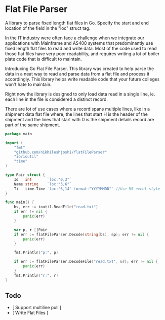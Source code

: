# Flat File Parser

A library to parse fixed length flat files in Go. Specify the start and end location of the field in the "loc" struct tag.

In the IT industry were often face a challenge when we integrate our applications with Mainframe and AS400 systems that predominantly use fixed length flat files to read and write data. Most of the code used to read those flat files have very poor readability, and requires writing a lot of boiler plate code that is difficult to maintain.

Introducing Go Flat File Parser. This library was created to help parse the data in a neat way to read and parse data from a flat file and process it accordingly. This library helps write readable code that your future colleges won't hate to maintain.

Right now the library is designed to only load data read in a single line, ie. each line in the file is considered a distinct record.

There are lot of use cases where a record spans multiple lines, like in a shipment data flat file where, the lines that start H is the header of the shipment and the lines that start with D is the shipment details record are part of the same shipment.

```go
package main

import (
	"fmt"
	"github.com/nikhileshjoshi/flatFileParser"
	"io/ioutil"
	"time"
)

type Pair struct {
	Id   int       `loc:"0,3"`
	Name string    `loc:"3,6"`
	Ti   time.Time `loc:"6,14" format:"YYYYMMDD"` //Use MS excel style date formats.
}

func main() {
	bs, err := ioutil.ReadFile("read.txt")
	if err != nil {
		panic(err)
	}

	var p, r []Pair
	if err := flatFileParser.Decode(string(bs), &p); err != nil {
		panic(err)
	}

	fmt.Println("p:", p)

	if err := flatFileParser.DecodeFile("read.txt", &r); err != nil {
		panic(err)
	}
	fmt.Println("r:", r)
}

```
## Todo
- [ Support multiline pull ]
- [ Write Flat Files ]
